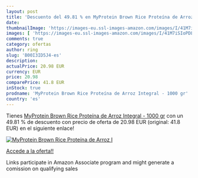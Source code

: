 ```yaml
---
layout: post
title: 'Descuento del 49.81 % en MyProtein Brown Rice Proteína de Arroz I'
date: 
thumbnailImage: 'https://images-eu.ssl-images-amazon.com/images/I/41M7iSIoPDL._SL200_.jpg'
images: [ 'https://images-eu.ssl-images-amazon.com/images/I/41M7iSIoPDL._SL200_.jpg' ]
comments: true
category: ofertas
author: ring
slug: 'B00I3ID5J4-es'
description:
actualPrice: 20.98 EUR
currency: EUR
price: 20.98
comparePrice: 41.8 EUR
inStock: true
prodname: 'MyProtein Brown Rice Proteína de Arroz Integral - 1000 gr'
country: 'es'
---
```


Tienes [MyProtein Brown Rice Proteína de Arroz Integral - 1000 gr](https://www.amazon.es/dp/B00I3ID5J4/?tag=tolees-21) con un 49.81 % de descuento con precio de oferta de 20.98 EUR (original: 41.8 EUR) en el siguiente enlace!

[![MyProtein Brown Rice Proteína de Arroz I](https://images-eu.ssl-images-amazon.com/images/I/41M7iSIoPDL._SL200_.jpg)](https://www.amazon.es/dp/B00I3ID5J4/?tag=tolees-21)

[Accede a la oferta!!](https://www.amazon.es/dp/B00I3ID5J4/?tag=tolees-21)

Links participate in Amazon Associate program and might generate a comission on qualifying sales


